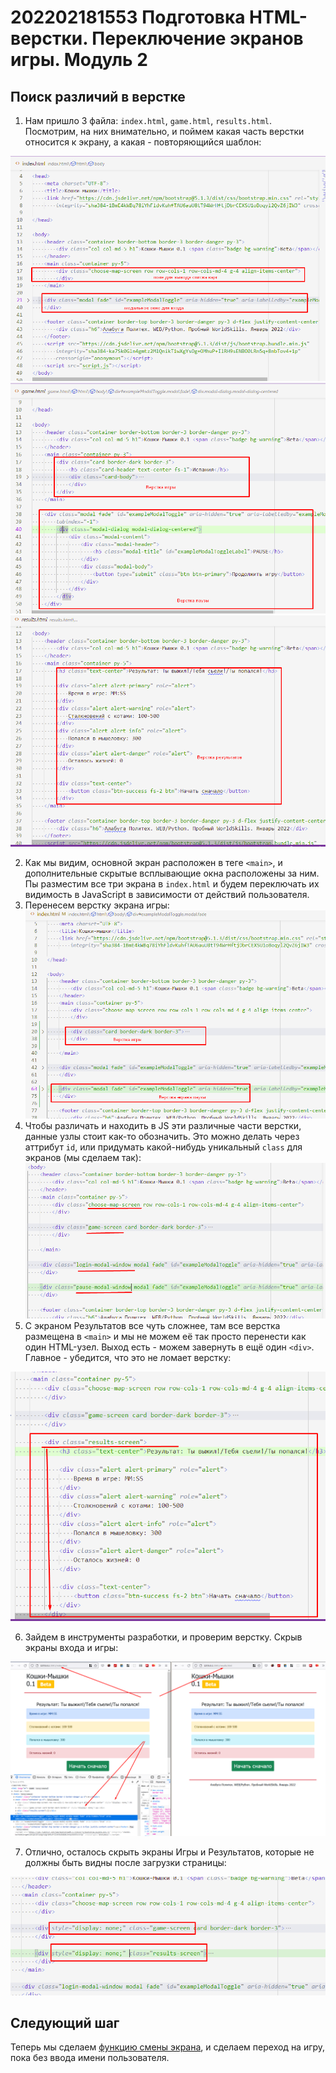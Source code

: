 # 202202181553 Подготовка HTML-верстки. Переключение экранов игры. Модуль 2

## Поиск различий в верстке

1. Нам пришло 3 файла: `index.html`, `game.html`, `results.html`. Посмотрим,
на них внимательно, и поймем какая часть верстки относится к экрану, а
какая - повторяющийся шаблон:

![](2022-02-18-15-57-52.png)
![](2022-02-18-16-00-02.png)
![](2022-02-18-16-00-33.png)

2. Как мы видим, основной экран расположен в теге `<main>`, и дополнительные
скрытые всплывающие окна расположены за ним. Пы разместим все три экрана в
`index.html` и будем переключать их видимость в JavaScript в зависимости
от действий пользователя.
3. Перенесем верстку экрана игры:
![](2022-02-18-16-04-50.png)
4. Чтобы различать и находить в JS эти различные части верстки, данные узлы
стоит как-то обозначить. Это можно делать через аттрибут `id`, или
придумать какой-нибудь уникальный `class` для экранов (мы сделаем так):
![](2022-02-18-16-06-48.png)
5. С экраном Результатов все чуть сложнее, там все верстка размещена в `<main>`
и мы не можем её так просто перенести как один HTML-узел. Выход есть - можем
завернуть в ещё один `<div>`. Главное - убедится, что это не ломает верстку:

![](2022-02-18-16-09-31.png)

6. Зайдем в инструменты разработки, и проверим верстку. Скрыв экраны входа и игры:

![](2022-02-18-16-12-01.png)

7. Отлично, осталось скрыть экраны Игры и Результатов, которые не должны
быть видны после загрузки страницы:

![](2022-02-18-16-13-28.png)

## Следующий шаг

Теперь мы сделаем [функцию смены экрана](202202181614-from-maps-to-game.md), и сделаем переход на игру, пока без ввода
имени пользователя.
